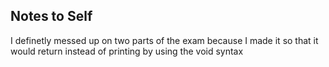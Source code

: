 ## Notes to Self

I definetly messed up on two parts of the exam because I made it so that it would return instead of printing by using the void syntax
